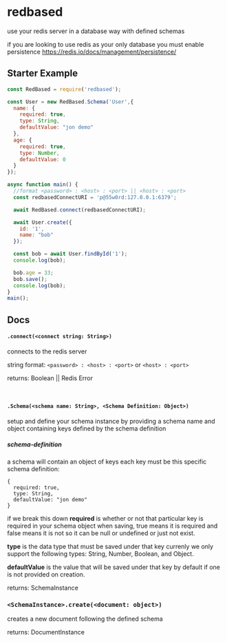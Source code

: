 # redbased
use your redis server in a database way with defined schemas

if you are looking to use redis as your only database you must enable persistence https://redis.io/docs/management/persistence/ 


## Starter Example

```js
const RedBased = require('redbased');

const User = new RedBased.Schema('User',{
  name: {
    required: true,
    type: String,
    defaultValue: "jon demo"
  },
  age: {
    required: true,
    type: Number,
    defaultValue: 0
  }
});

async function main() {
  //format <password> : <host> : <port> || <host> : <port>
  const redbasedConnectURI = 'p@55w0rd:127.0.0.1:6379';

  await RedBased.connect(redbasedConnectURI);

  await User.create({
    id: '1',
    name: "bob"
  });

  const bob = await User.findById('1');
  console.log(bob);

  bob.age = 33;
  bob.save();
  console.log(bob);
}
main();
```

## Docs

#### `.connect(<connect string: String>)`

connects to the redis server 

string format: `<password> : <host> : <port>` or `<host> : <port>`

returns: Boolean || Redis Error

<br>



#### `.Schema(<schema name: String>, <Schema Definition: Object>)`

setup and define your schema instance by providing a schema name and object containing keys defined by the schema definition

##### schema-definition

a schema will contain an object of keys each key must be this specific schema definition:
```obj
{
  required: true,
  type: String,
  defaultValue: "jon demo"
}
```

if we break this down
**required** is whether or not that particular key is required in your schema object when saving, true means it is required and false means it is not so it can be null or undefined or just not exist.

**type** is the data type that must be saved under that key currenly we only support the following types: String, Number, Boolean, and Object.

**defaultValue** is the value that will be saved under that key by default if one is not provided on creation. 

returns: SchemaInstance


### `<SchemaInstance>.create(<document: object>)`

creates a new document following the defined schema

returns: DocumentInstance


